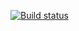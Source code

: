 [![Build status](https://ci.appveyor.com/api/projects/status/7t4mg8b6netk8x3w/branch/master?svg=true)](https://ci.appveyor.com/project/grgr95/rest/branch/master)